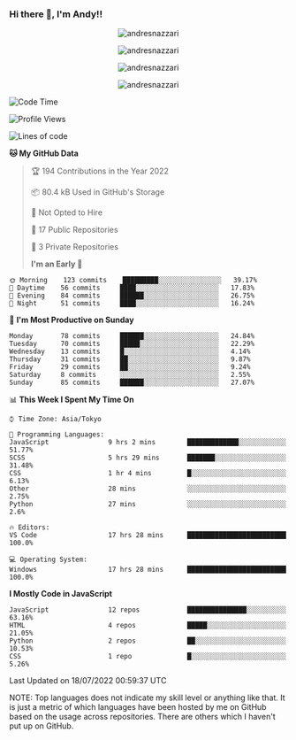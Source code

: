 ### Hi there 👋, I'm Andy!!

<p align="center" >
  <img src="https://github-profile-trophy.vercel.app/?username=AndresNazzari&theme=dracula&column=-1" alt="andresnazzari"/>
</p>

<p align="center">
  <img  src="https://github-readme-stats.vercel.app/api?username=AndresNazzari&count_private=true&show_icons=true&theme=dracula" alt="andresnazzari"/>
</p>
<p align="center">
  <img  src="https://github-readme-stats.vercel.app/api/top-langs/?username=AndresNazzari&layout=compact" alt="andresnazzari"/>
</p>
<p align="center" >
  <img src="https://github-readme-stats.vercel.app/api/wakatime?username=AndresNazzari" alt="andresnazzari"/>
</p>

<!--START_SECTION:waka-->

![Code Time](http://img.shields.io/badge/Code%20Time-0%20secs-blue)

![Profile Views](http://img.shields.io/badge/Profile%20Views-44-blue)

![Lines of code](https://img.shields.io/badge/From%20Hello%20World%20I%27ve%20Written-1%20Million%20lines%20of%20code-blue)

**🐱 My GitHub Data**

> 🏆 194 Contributions in the Year 2022
>
> 📦 80.4 kB Used in GitHub's Storage
>
> 🚫 Not Opted to Hire
>
> 📜 17 Public Repositories
>
> 🔑 3 Private Repositories
>
> **I'm an Early 🐤**

```text
🌞 Morning    123 commits    █████████░░░░░░░░░░░░░░░░   39.17%
🌆 Daytime    56 commits     ████░░░░░░░░░░░░░░░░░░░░░   17.83%
🌃 Evening    84 commits     ██████░░░░░░░░░░░░░░░░░░░   26.75%
🌙 Night      51 commits     ████░░░░░░░░░░░░░░░░░░░░░   16.24%

```

📅 **I'm Most Productive on Sunday**

```text
Monday       78 commits     ██████░░░░░░░░░░░░░░░░░░░   24.84%
Tuesday      70 commits     █████░░░░░░░░░░░░░░░░░░░░   22.29%
Wednesday    13 commits     █░░░░░░░░░░░░░░░░░░░░░░░░   4.14%
Thursday     31 commits     ██░░░░░░░░░░░░░░░░░░░░░░░   9.87%
Friday       29 commits     ██░░░░░░░░░░░░░░░░░░░░░░░   9.24%
Saturday     8 commits      ░░░░░░░░░░░░░░░░░░░░░░░░░   2.55%
Sunday       85 commits     ██████░░░░░░░░░░░░░░░░░░░   27.07%

```

📊 **This Week I Spent My Time On**

```text
⌚︎ Time Zone: Asia/Tokyo

💬 Programming Languages:
JavaScript               9 hrs 2 mins        █████████████░░░░░░░░░░░░   51.77%
SCSS                     5 hrs 29 mins       ███████░░░░░░░░░░░░░░░░░░   31.48%
CSS                      1 hr 4 mins         █░░░░░░░░░░░░░░░░░░░░░░░░   6.13%
Other                    28 mins             ░░░░░░░░░░░░░░░░░░░░░░░░░   2.75%
Python                   27 mins             ░░░░░░░░░░░░░░░░░░░░░░░░░   2.6%

🔥 Editors:
VS Code                  17 hrs 28 mins      █████████████████████████   100.0%

💻 Operating System:
Windows                  17 hrs 28 mins      █████████████████████████   100.0%

```

**I Mostly Code in JavaScript**

```text
JavaScript               12 repos            ███████████████░░░░░░░░░░   63.16%
HTML                     4 repos             █████░░░░░░░░░░░░░░░░░░░░   21.05%
Python                   2 repos             ██░░░░░░░░░░░░░░░░░░░░░░░   10.53%
CSS                      1 repo              █░░░░░░░░░░░░░░░░░░░░░░░░   5.26%

```

Last Updated on 18/07/2022 00:59:37 UTC

<!--END_SECTION:waka-->

NOTE: Top languages does not indicate my skill level or anything like that. It is just a metric of which languages have been hosted by me on GitHub based on the usage across repositories. There are others which I haven't put up on GitHub.

<!-- Here are some ideas to get you started:

-   🔭 I’m currently working on ...
-   🌱 I’m currently learning ...
-   👯 I’m looking to collaborate on ...
-   🤔 I’m looking for help with ...
-   💬 Ask me about ...
-   📫 How to reach me: ...
-   😄 Pronouns: ...
-   ⚡ Fun fact: ... -->
